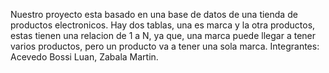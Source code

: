 Nuestro proyecto esta basado en una base de datos de una tienda de productos electronicos. Hay dos tablas, una es marca y la otra productos, estas tienen una relacion de 1 a N, ya que, una marca puede llegar a tener varios productos, pero un producto va a tener una sola marca.
Integrantes: Acevedo Bossi Luan, Zabala Martin.
